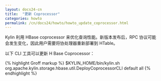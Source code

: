 ```yaml
---
layout: docs24-cn
title:  "更新 Coprocessor"
categories: howto
permalink: /cn/docs24/howto/howto_update_coprocessor.html
---
```


Kylin 利用 HBase coprocessor 来优化查询性能。新版本发布后，RPC 协议可能会发生变化，因此用户需要将协处理器重新部署到 HTable。

以下 CLI 工具可以更新 H Base Coprocessor：

{% highlight Groff markup %}
$KYLIN_HOME/bin/kylin.sh org.apache.kylin.storage.hbase.util.DeployCoprocessorCLI default all
{% endhighlight %}
